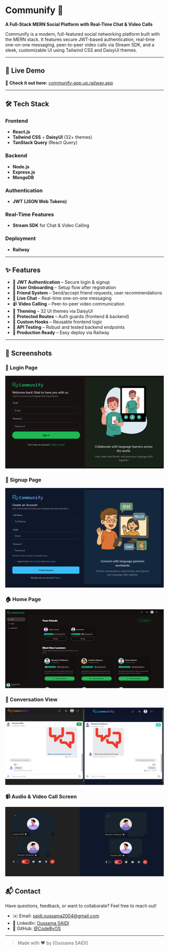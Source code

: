 # Communify 💬

**A Full-Stack MERN Social Platform with Real-Time Chat & Video Calls**

Communify is a modern, full-featured social networking platform built with the MERN stack. It features secure JWT-based authentication, real-time one-on-one messaging, peer-to-peer video calls via Stream SDK, and a sleek, customizable UI using Tailwind CSS and DaisyUI themes.

---

## 🔗 Live Demo

🚀 **Check it out here:** [communify-app.up.railway.app](https://communify-app.up.railway.app)

---

## 🛠️ Tech Stack

### Frontend
- **React.js**
- **Tailwind CSS** + **DaisyUI** (32+ themes)
- **TanStack Query** (React Query)

### Backend
- **Node.js**
- **Express.js**
- **MongoDB**

### Authentication
- **JWT (JSON Web Tokens)**

### Real-Time Features
- **Stream SDK** for Chat & Video Calling

### Deployment
- **Railway**

---

## ✨ Features

- 🔐 **JWT Authentication** – Secure login & signup
- 📄 **User Onboarding** – Setup flow after registration
- 👥 **Friend System** – Send/accept friend requests, user recommendations
- 💬 **Live Chat** – Real-time one-on-one messaging
- 📹 **Video Calling** – Peer-to-peer video communication
- 🎨 **Theming** – 32 UI themes via DaisyUI
- 🚨 **Protected Routes** – Auth guards (frontend & backend)
- 🧰 **Custom Hooks** – Reusable frontend logic
- 🧪 **API Testing** – Robust and tested backend endpoints
- 🚀 **Production Ready** – Easy deploy via Railway

---

## 📸 Screenshots

### 🔐 Login Page
![Login Page](assets/login.png)

### 📝 Signup Page
![Signup Page](assets/signup.png)

### 🏠 Home Page
![Home Page](assets/home.png)

### 💬 Conversation View
![Conversation](assets/conversation.png)

### 📹 Audio & Video Call Screen
![Audio&Video Call](assets/call.png)

## 📬 Contact

Have questions, feedback, or want to collaborate? Feel free to reach out!

- ✉️ Email: [saidi.oussama2004@gmail.com](saidi.oussama2004@gmail.com)
- 💼 LinkedIn: [Oussama SAIDI](https://www.linkedin.com/in/oussama-saidi-/)
- 🐙 GitHub: [@CodeByOS](https://github.com/CodeByOS)

---

> Made with ❤️ by [Oussama SAIDI]

